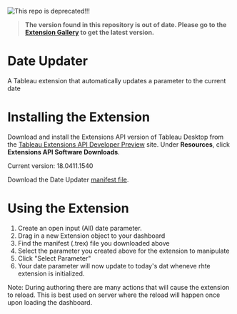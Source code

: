 ![This repo is deprecated!!!](https://img.shields.io/badge/Status-Deprecated-Red)
>**The version found in this repository is out of date. Please go to the [Extension Gallery](https://extensiongallery.tableau.com/products/28) to get the latest version.**

# Date Updater
A Tableau extension that automatically updates a parameter to the current date

# Installing the Extension

Download and install the Extensions API version of Tableau Desktop from the [Tableau Extensions API Developer Preview](https://prerelease.tableau.com) site. Under **Resources**, click **Extensions API Software Downloads**. 

Current version: 18.0411.1540

Download the Date Updater [manifest file](https://keshiarose.github.io/Date-Updater/Date-Updater.trex). 

# Using the Extension
1.	Create an open input (All) date parameter.
2.	Drag in a new Extension object to your dashboard
3.	Find the manifest (.trex) file you downloaded above
4.	Select the parameter you created above for the extension to manipulate
5.  Click "Select Parameter"
6.  Your date parameter will now update to today's dat wheneve rhte extension is initialized.

Note: During authoring there are many actions that will cause the extension to reload. This is best used on server where the reload will happen once upon loading the dashboard.
